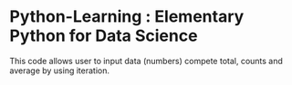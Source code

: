 # Python-Learning : Elementary Python for Data Science
This code allows user to input data (numbers) compete total, counts and average by using iteration.
